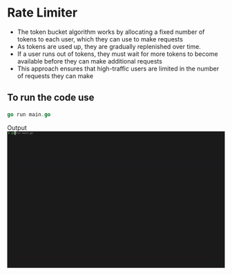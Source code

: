 # Rate Limiter
- The token bucket algorithm works by allocating a fixed number of tokens to each user, which they can use to make requests
- As tokens are used up, they are gradually replenished over time.
- If a user runs out of tokens, they must wait for more tokens to become available before they can make additional requests
- This approach ensures that high-traffic users are limited in the number of requests they can make


## To run the code use
```go
go run main.go
```

Output
![Alt text](images/output.gif)
